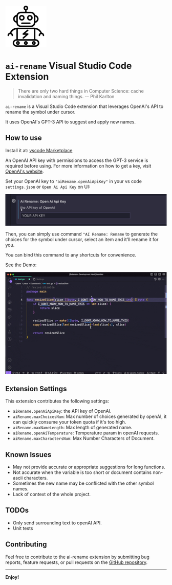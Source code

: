 ![icon](./imgs/icon.png)

# `ai-rename` Visual Studio Code Extension

> There are only two hard things in Computer Science: cache invalidation and naming things.
> -- Phil Karlton

`ai-rename` is a Visual Studio Code extension that leverages OpenAI's API to rename the symbol under cursor.

It uses OpenAI's GPT-3 API to suggest and apply new names.

## How to use

Install it at: [vscode Marketplace](https://marketplace.visualstudio.com/items?itemName=paco0x.ai-rename)

An OpenAI API key with permissions to access the GPT-3 service is required before using. For more information on how to get a key, visit [OpenAI's website](https://openai.com/api/).

Set your OpenAI key to `"aiRename.openAiApiKey"` in your vs code `settings.json` or `Open Ai Api Key` on UI:

![key-config](./imgs/key-config.png)

Then, you can simply use command `"AI Rename: Rename` to generate the choices for the symbol under cursor, select an item and it'll rename it for you.

You can bind this command to any shortcuts for convenience.

See the Demo:

![demo](./imgs/demo.gif)

## Extension Settings

This extension contributes the following settings:

-   `aiRename.openAiApiKey`: the API key of OpenAI.
-   `aiRename.maxChoicesNum`: Max number of choices generated by openAI, it can quickly consume your token quota if it's too high.
-   `aiRename.maxNameLength`: Max length of generated name.
-   `aiRename.openAiTemperature`: Temperature param in openAI requests.
-   `aiRename.maxCharactersNum`: Max Number Characters of Document.

## Known Issues

-   May not provide accurate or appropriate suggestions for long functions.
-   Not accurate when the variable is too short or document contains non-ascii characters.
-   Sometimes the new name may be conflicted with the other symbol names.
-   Lack of context of the whole project.

## TODOs

-   Only send surrounding text to openAI API.
-   Unit tests

## Contributing

Feel free to contribute to the ai-rename extension by submitting bug reports, feature requests, or pull requests on the [GitHub repository](https://github.com/paco0x/vscode-ai-rename.gi).

---

**Enjoy!**
